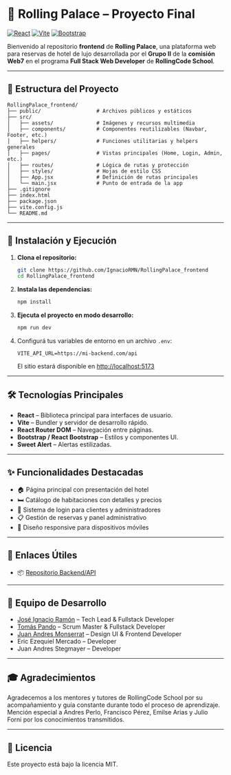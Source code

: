 # 🏨 Rolling Palace – Proyecto Final

[![React](https://img.shields.io/badge/React-20232A?style=for-the-badge&logo=react&logoColor=61DAFB)](https://reactjs.org/) [![Vite](https://img.shields.io/badge/Vite-646CFF?style=for-the-badge&logo=vite&logoColor=FFD62E)](https://vitejs.dev/) [![Bootstrap](https://img.shields.io/badge/Bootstrap-563D7C?style=for-the-badge&logo=bootstrap&logoColor=white)](https://getbootstrap.com/)

Bienvenido al repositorio **frontend** de **Rolling Palace**, una plataforma web para reservas de hotel de lujo desarrollada por el **Grupo II** de la **comisión Web7** en el programa **Full Stack Web Developer** de **RollingCode School**.

---

## 📂 Estructura del Proyecto

```
RollingPalace_frontend/
├── public/                  # Archivos públicos y estáticos
├── src/
│   ├── assets/              # Imágenes y recursos multimedia
│   ├── components/          # Componentes reutilizables (Navbar, Footer, etc.)
│   ├── helpers/             # Funciones utilitarias y helpers generales
│   ├── pages/               # Vistas principales (Home, Login, Admin, etc.)
│   ├── routes/              # Lógica de rutas y protección
│   ├── styles/              # Hojas de estilo CSS
│   ├── App.jsx              # Definición de rutas principales
│   └── main.jsx             # Punto de entrada de la app
├── .gitignore
├── index.html
├── package.json
├── vite.config.js
└── README.md
```

---

## 🚀 Instalación y Ejecución

1. **Clona el repositorio:**

   ```bash
   git clone https://github.com/IgnacioRMN/RollingPalace_frontend
   cd RollingPalace_frontend
   ```

2. **Instala las dependencias:**

   ```bash
   npm install
   ```

3. **Ejecuta el proyecto en modo desarrollo:**

   ```bash
   npm run dev
   ```

4. Configurá tus variables de entorno en un archivo `.env`:

   ```env
   VITE_API_URL=https://mi-backend.com/api
   ```

   El sitio estará disponible en [http://localhost:5173](http://localhost:5173)

---

## 🛠️ Tecnologías Principales

- **React** – Biblioteca principal para interfaces de usuario.
- **Vite** – Bundler y servidor de desarrollo rápido.
- **React Router DOM** – Navegación entre páginas.
- **Bootstrap / React Bootstrap** – Estilos y componentes UI.
- **Sweet Alert** – Alertas estilizadas.

---

## ✨ Funcionalidades Destacadas

- 🏠 Página principal con presentación del hotel
- 🛏️ Catálogo de habitaciones con detalles y precios
- 🔐 Sistema de login para clientes y administradores
- 📋 Gestión de reservas y panel administrativo
- 📱 Diseño responsive para dispositivos móviles

---

## 🔗 Enlaces Útiles

- 📦 [Repositorio Backend/API](https://github.com/IgnacioRMN/RollingPalace_backend)

---

## 👥 Equipo de Desarrollo

- [José Ignacio Ramón](https://github.com/ignacio) – Tech Lead & Fullstack Developer
- [Tomás Pando](https://github.com/tomas) – Scrum Master & Fullstack Developer
- [Juan Andres Monserrat](https://github.com/monserrat) – Design UI & Frontend Developer
- Eric Ezequiel Mercado – Developer
- Juan Andres Stegmayer – Developer

---

## 🎓 Agradecimientos

Agradecemos a los mentores y tutores de RollingCode School por su acompañamiento y guía constante durante todo el proceso de aprendizaje. Mención especial a Andres Perlo, Francisco Pérez, Emilse Arias y Julio Forni por los conocimientos transmitidos.

---

## 📄 Licencia

Este proyecto está bajo la licencia MIT.
